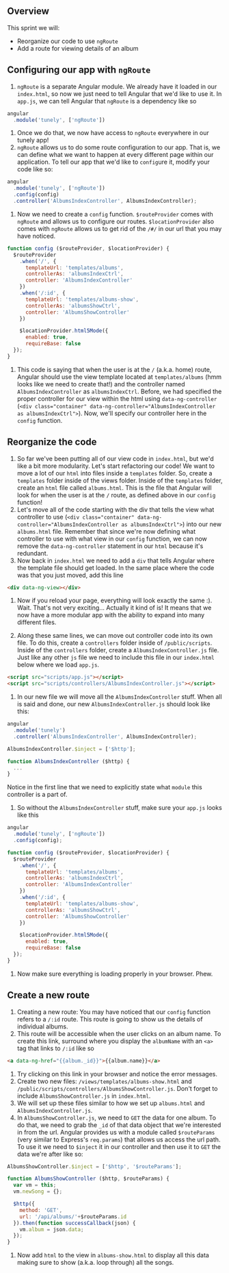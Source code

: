 ## Overview

This sprint we will:
* Reorganize our code to use `ngRoute`
* Add a route for viewing details of an album

## Configuring our app with `ngRoute`
1. `ngRoute` is a separate Angular module. We already have it loaded in our `index.html`, so now we just need to tell Angular that we'd like to use it. In `app.js`, we can tell Angular that `ngRoute` is a dependency like so

  ```js
  angular
    .module('tunely', ['ngRoute'])
  ```
1. Once we do that, we now have access to `ngRoute` everywhere in our tunely app!
1. `ngRoute` allows us to do some route configuration to our app. That is, we can define what we want to happen at every different page within our application. To tell our app that we'd like to `config`ure it, modify your code like so:

  ```js
  angular
    .module('tunely', ['ngRoute'])
    .config(config)
    .controller('AlbumsIndexController', AlbumsIndexController);
  ```
1. Now we need to create a `config` function. `$routeProvider` comes with `ngRoute` and allows us to configure our routes. `$locationProvider` also comes with `ngRoute` allows us to get rid of the `/#/` in our url that you may have noticed.

  ```js
  function config ($routeProvider, $locationProvider) {
    $routeProvider
      .when('/', {
        templateUrl: 'templates/albums',
        controllerAs: 'albumsIndexCtrl',
        controller: 'AlbumsIndexController'
      })
      .when('/:id', {
        templateUrl: 'templates/albums-show',
        controllerAs: 'albumsShowCtrl',
        controller: 'AlbumsShowController'
      })

      $locationProvider.html5Mode({
        enabled: true,
        requireBase: false
    });
  }
  ```
1. This code is saying that when the user is at the `/` (a.k.a. home) route, Angular should use the view template located at `templates/albums` (hmm looks like we need to create that!) and the controller named `AlbumsIndexController` as `albumsIndexCtrl`. Before, we had specified the proper controller for our view within the html using `data-ng-controller` (`<div class="container" data-ng-controller="AlbumsIndexController as albumsIndexCtrl">`). Now, we'll specify our controller  here in the `config` function.

## Reorganize the code
1. So far we've been putting all of our view code in `index.html`, but we'd like a bit more modularity. Let's start refactoring our code! We want to move a lot of our `html` into files inside a `templates` folder. So, create a `templates` folder inside of the views folder. Inside of the `templates` folder, create an `html` file called `albums.html`. This is the file that Angular will look for when the user is at the `/` route, as defined above in our `config` function!
1. Let's move all of the code starting with the div that tells the view what controller to use (`<div class="container" data-ng-controller="AlbumsIndexController as albumsIndexCtrl">`) into our new `albums.html` file. Remember that since we're now defining what controller to use with what view in our `config` function, we can now remove the `data-ng-controller` statement in our `html` because it's redundant.
1. Now back in `index.html` we need to add a `div` that tells Angular where the template file should get loaded. In the same place where the code was that you just moved, add this line

  ```html
  <div data-ng-view></div>
  ```
1. Now if you reload your page, everything will look exactly the same :). Wait. That's not very exciting... Actually it kind of is! It means that we now have a more modular app with the ability to expand into many different files.

1. Along these same lines, we can move out controller code into its own file. To do this, create a `controllers` folder inside of `/public/scripts`. Inside of the `controllers` folder, create a `AlbumsIndexController.js` file. Just like any other `js` file we need to include this file in our `index.html` below where we load `app.js`.

  ```html
  <script src="scripts/app.js"></script>
  <script src="scripts/controllers/AlbumsIndexController.js"></script>
  ```
1. In our new file we will move all the `AlbumsIndexController` stuff. When all is said and done, our new `AlbumsIndexController.js` should look like this:

  ```js
  angular
    .module('tunely')
    .controller('AlbumsIndexController', AlbumsIndexController);

  AlbumsIndexController.$inject = ['$http'];

  function AlbumsIndexController ($http) {
    ...
  }
  ```
Notice in the first line that we need to explicitly state what `module` this controller is a part of.
1. So without the `AlbumsIndexController` stuff, make sure your `app.js` looks like this

  ```js
  angular
    .module('tunely', ['ngRoute'])
    .config(config);

  function config ($routeProvider, $locationProvider) {
    $routeProvider
      .when('/', {
        templateUrl: 'templates/albums',
        controllerAs: 'albumsIndexCtrl',
        controller: 'AlbumsIndexController'
      })
      .when('/:id', {
        templateUrl: 'templates/albums-show',
        controllerAs: 'albumsShowCtrl',
        controller: 'AlbumsShowController'
      })

      $locationProvider.html5Mode({
        enabled: true,
        requireBase: false
    });
  }
  ```
1. Now make sure everything is loading properly in your browser. Phew.

## Create a new route
1. Creating a new route: You may have noticed that our `config` function refers to a `/:id` route. This route is going to show us the details of individual albums.
1. This route will be accessible when the user clicks on an album name. To create this link, surround where you display the `albumName` with an `<a>` tag that links to `/:id` like so

  ```html
  <a data-ng-href="{{album._id}}">{{album.name}}</a>
  ```
1. Try clicking on this link in your browser and notice the error messages.
1. Create two new files: `/views/templates/albums-show.html` and `/public/scripts/controllers/AlbumsShowController.js`. Don't forget to include `AlbumsShowController.js` in `index.html`.
1. We will set up these files similar to how we set up `albums.html` and `AlbumsIndexController.js`.
1. In `AlbumsShowController.js`, we need to `GET` the data for one album. To do that, we need to grab the `_id` of that data object that we're interested in from the url. Angular provides us with a module called `$routeParams` (very similar to Express's `req.params`) that allows us access the url path. To use it we need to `$inject` it in our controller and then use it to `GET` the data we're after like so:

  ```js
  AlbumsShowController.$inject = ['$http', '$routeParams'];

  function AlbumsShowController ($http, $routeParams) {
    var vm = this;
    vm.newSong = {};

    $http({
      method: 'GET',
      url: '/api/albums/'+$routeParams.id
    }).then(function successCallback(json) {
      vm.album = json.data;
    });
  }
  ```
1. Now add `html` to the view in `albums-show.html` to display all this data making sure to show (a.k.a. loop through) all the songs.
